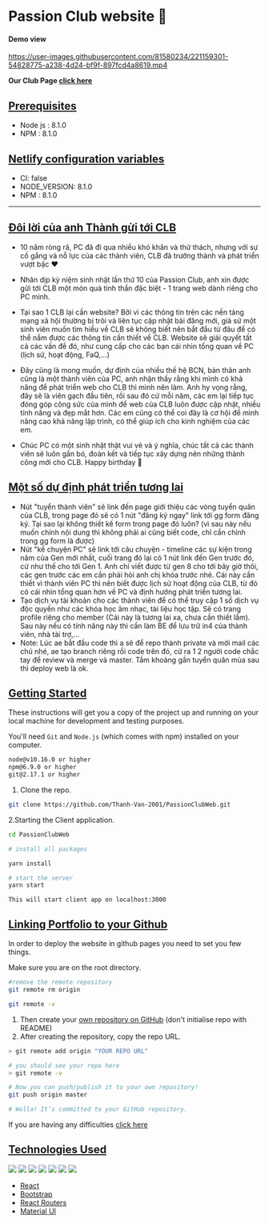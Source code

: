 # Passion Club website 🎸

#### Demo view

https://user-images.githubusercontent.com/81580234/221159301-54828775-a238-4d24-bf9f-897fcd4a8619.mp4

**Our Club Page [click here](https://www.facebook.com/PCuet)**

## [Prerequisites]()

- Node js : 8.1.0
- NPM : 8.1.0

## [Netlify configuration variables](https://docs.netlify.com/configure-builds/environment-variables/)

- CI: false
- NODE_VERSION: 8.1.0
- NPM : 8.1.0


---

## [Đôi lời của anh Thành gửi tới CLB]()
* 10 năm ròng rã, PC đã đi qua nhiều khó khăn và thử thách, nhưng với sự cố gắng và nỗ lực của các thành viên, CLB đã trưởng thành và phát triển vượt bậc ❤️

* Nhân dịp kỷ niệm sinh nhật lần thứ 10 của Passion Club, anh xin được gửi tới CLB một món quà tinh thần đặc biệt - 1 trang web dành riêng cho PC mình.

* Tại sao 1 CLB lại cần website? Bởi vì các thông tin trên các nền tảng mạng xã hội thường bị trôi và liên tục cập nhật bài đăng mới, giả sử một sinh viên muốn tìm hiểu về CLB sẽ không biết nên bắt đầu từ đâu để có thể nắm được các thông tin cần thiết về CLB. Website sẽ giải quyết tất cả các vấn đề đó, như cung cấp cho các bạn cái nhìn tổng quan về PC (lịch sử, hoạt động, FaQ,...)

* Đây cũng là mong muốn, dự định của nhiều thế hệ BCN, bản thân anh cũng là một thành viên của PC, anh nhận thấy rằng khi mình có khả năng để phát triển web cho CLB thì mình nên làm. Anh hy vọng rằng, đây sẽ là viên gạch đầu tiên, rồi sau đó cứ mỗi năm, các em lại tiếp tục đóng góp công sức của mình để web của CLB luôn được cập nhật, nhiều tính năng và đẹp mắt hơn. Các em cũng có thể coi đây là cơ hội để mình nâng cao khả năng lập trình, có thể giúp ích cho kinh nghiệm của các em.

* Chúc PC có một sinh nhật thật vui vẻ và ý nghĩa, chúc tất cả các thành viên sẽ luôn gắn bó, đoàn kết và tiếp tục xây dựng nên những thành công mới cho CLB. Happy birthday 🎂


## [Một số dự định phát triển tương lai]()
* Nút "tuyển thành viên" sẽ link đến page giới thiệu các vòng tuyển quân của CLB, trong page đó sẽ có 1 nút "đăng ký ngay" link tới gg form đăng ký. Tại sao lại không thiết kế form trong page đó luôn? (vì sau này nếu muốn chỉnh nội dung thì không phải ai cũng biết code, chỉ cần chỉnh trong gg form là được)
* Nút "kể chuyện PC" sẽ link tới câu chuyện - timeline các sự kiện trong năm của Gen mới nhất, cuối trang đó lại có 1 nút link đến Gen trước đó, cứ như thế cho tới Gen 1. Anh chỉ viết được từ gen 8 cho tới bây giờ thôi, các gen trước các em cần phải hỏi anh chị khóa trước nhé. Cái này cần thiết vì thành viên PC thì nên biết được lịch sử hoạt động của CLB, từ đó có cái nhìn tổng quan hơn về PC và định hướng phát triển tương lai.
* Tạo dịch vụ tài khoản cho các thành viên để có thể truy cập 1 số dịch vụ độc quyền như các khóa học âm nhạc, tài liệu học tập. Sẽ có trang profile riêng cho member (Cái này là tương lai xa, chưa cần thiết lắm). Sau này nếu có tính năng này thì cần làm BE để lưu trữ in4 của thành viên, nhà tài trợ,...
* Note: Lúc ae bắt đầu code thì a sẽ để repo thành private và mời mail các chú nhé, ae tạo branch riêng rồi code trên đó, cử ra 1 2 người code chắc tay để review và merge và master. Tầm khoảng gần tuyển quân mùa sau thì deploy web là ok. 


## [Getting Started]()

These instructions will get you a copy of the project up and running on your local machine for development and testing purposes.

You'll need `Git` and `Node.js` (which comes with npm) installed on your computer.

```bash
node@v10.16.0 or higher
npm@6.9.0 or higher
git@2.17.1 or higher

```

1. Clone the repo.

```bash
git clone https://github.com/Thanh-Van-2001/PassionClubWeb.git
```

2.Starting the Client application.

```bash
cd PassionClubWeb

# install all packages

yarn install

# start the server
yarn start
```

`This will start client app on localhost:3000`

## [Linking Portfolio to your Github]()

In order to deploy the website in github pages you need to set you few things.

Make sure you are on the root directory.

```bash
#remove the remote repository
git remote rm origin

git remote -v
```

1. Then create your [own repository on GitHub]() (don't initialise repo with README)
2. After creating the repository, copy the repo URL.

```bash
> git remote add origin "YOUR REPO URL"

# you should see your repo here
> git remote -v

# Now you can push/publish it to your own repository!
git push origin master

# Wolla! It’s committed to your GitHub repository.
```

If you are having any difficulties [click here](https://dev.to/dance2die/push-git-cloned-repository-to-your-own-on-github-1ili)



## [Technologies Used]()

<p>

<img src ="https://img.shields.io/badge/HTML5-E34F26?style=for-the-badge&logo=html5&logoColor=white"/>

<img src ="https://img.shields.io/badge/CSS3-1572B6?style=for-the-badge&logo=css3&logoColor=white"/>

<img src="https://img.shields.io/badge/JavaScript-F7DF1E?style=for-the-badge&logo=javascript&logoColor=black"/>

<img src ="https://img.shields.io/badge/Sass-CC6699?style=for-the-badge&logo=sass&logoColor=white"/>

<img src="https://img.shields.io/badge/React-20232A?style=for-the-badge&logo=react&logoColor=61DAFB"/>

<img src="https://img.shields.io/badge/React_Router-CA4245?style=for-the-badge&logo=react-router&logoColor=white"/>

<img src="https://img.shields.io/badge/Material--UI-0081CB?style=for-the-badge&logo=material-ui&logoColor=white"/>

</p>

- [React]()
- [Bootstrap]()
- [React Routers]()
- [Material UI]()


</table>

